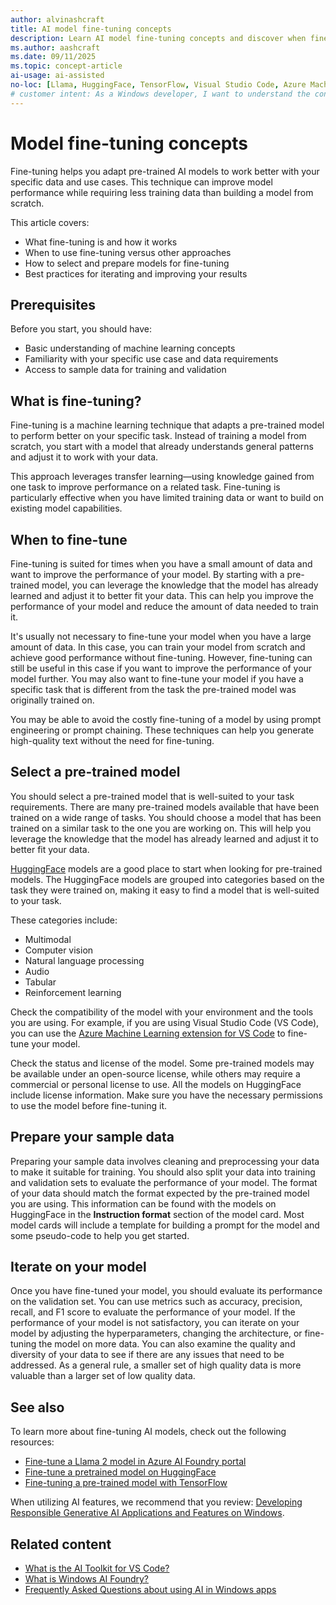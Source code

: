```yaml
---
author: alvinashcraft
title: AI model fine-tuning concepts
description: Learn AI model fine-tuning concepts and discover when fine-tuning can optimize your data and improve model performance. Get started with practical guidance.
ms.author: aashcraft
ms.date: 09/11/2025
ms.topic: concept-article
ai-usage: ai-assisted
no-loc: [Llama, HuggingFace, TensorFlow, Visual Studio Code, Azure Machine Learning, VS Code]
# customer intent: As a Windows developer, I want to understand the concepts of AI model fine-tuning so that I can determine when it is appropriate for my data and use case.
---
```


# Model fine-tuning concepts

Fine-tuning helps you adapt pre-trained AI models to work better with your specific data and use cases. This technique can improve model performance while requiring less training data than building a model from scratch.

This article covers:

- What fine-tuning is and how it works
- When to use fine-tuning versus other approaches
- How to select and prepare models for fine-tuning
- Best practices for iterating and improving your results

## Prerequisites

Before you start, you should have:

- Basic understanding of machine learning concepts
- Familiarity with your specific use case and data requirements
- Access to sample data for training and validation

## What is fine-tuning?

Fine-tuning is a machine learning technique that adapts a pre-trained model to perform better on your specific task. Instead of training a model from scratch, you start with a model that already understands general patterns and adjust it to work with your data.

This approach leverages transfer learning—using knowledge gained from one task to improve performance on a related task. Fine-tuning is particularly effective when you have limited training data or want to build on existing model capabilities.

## When to fine-tune

Fine-tuning is suited for times when you have a small amount of data and want to improve the performance of your model. By starting with a pre-trained model, you can leverage the knowledge that the model has already learned and adjust it to better fit your data. This can help you improve the performance of your model and reduce the amount of data needed to train it.

It's usually not necessary to fine-tune your model when you have a large amount of data. In this case, you can train your model from scratch and achieve good performance without fine-tuning. However, fine-tuning can still be useful in this case if you want to improve the performance of your model further. You may also want to fine-tune your model if you have a specific task that is different from the task the pre-trained model was originally trained on.

You may be able to avoid the costly fine-tuning of a model by using prompt engineering or prompt chaining. These techniques can help you generate high-quality text without the need for fine-tuning.

## Select a pre-trained model

You should select a pre-trained model that is well-suited to your task requirements. There are many pre-trained models available that have been trained on a wide range of tasks. You should choose a model that has been trained on a similar task to the one you are working on. This will help you leverage the knowledge that the model has already learned and adjust it to better fit your data.

[HuggingFace](https://huggingface.co/models) models are a good place to start when looking for pre-trained models. The HuggingFace models are grouped into categories based on the task they were trained on, making it easy to find a model that is well-suited to your task.

These categories include:

- Multimodal
- Computer vision
- Natural language processing
- Audio
- Tabular
- Reinforcement learning

Check the compatibility of the model with your environment and the tools you are using. For example, if you are using Visual Studio Code (VS Code), you can use the [Azure Machine Learning extension for VS Code](https://marketplace.visualstudio.com/items?itemName=ms-toolsai.vscode-ai) to fine-tune your model.

Check the status and license of the model. Some pre-trained models may be available under an open-source license, while others may require a commercial or personal license to use. All the models on HuggingFace include license information. Make sure you have the necessary permissions to use the model before fine-tuning it.

## Prepare your sample data

Preparing your sample data involves cleaning and preprocessing your data to make it suitable for training. You should also split your data into training and validation sets to evaluate the performance of your model. The format of your data should match the format expected by the pre-trained model you are using. This information can be found with the models on HuggingFace in the **Instruction format** section of the model card. Most model cards will include a template for building a prompt for the model and some pseudo-code to help you get started.

## Iterate on your model

Once you have fine-tuned your model, you should evaluate its performance on the validation set. You can use metrics such as accuracy, precision, recall, and F1 score to evaluate the performance of your model. If the performance of your model is not satisfactory, you can iterate on your model by adjusting the hyperparameters, changing the architecture, or fine-tuning the model on more data. You can also examine the quality and diversity of your data to see if there are any issues that need to be addressed. As a general rule, a smaller set of high quality data is more valuable than a larger set of low quality data.

## See also

To learn more about fine-tuning AI models, check out the following resources:

- [Fine-tune a Llama 2 model in Azure AI Foundry portal](/azure/ai-studio/how-to/fine-tune-model-llama)
- [Fine-tune a pretrained model on HuggingFace](https://huggingface.co/docs/transformers/training)
- [Fine-tuning a pre-trained model with TensorFlow](https://www.tensorflow.org/tutorials/images/transfer_learning)

When utilizing AI features, we recommend that you review: [Developing Responsible Generative AI Applications and Features on Windows](rai.md).

## Related content

- [What is the AI Toolkit for VS Code?](toolkit/index.md)
- [What is Windows AI Foundry?](overview.md)
- [Frequently Asked Questions about using AI in Windows apps](faq.yml)
